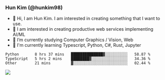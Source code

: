 ### Hun Kim (@hunkim98)

- 👋 Hi, I am Hun Kim. I am interested in creating something that I want to use. 
- 🤔 I am interested in creating productive web services implementing AI/ML
- 🔭 I’m currently studying Computer Graphics / Vision, Web 
- 🌱 I'm currently learning Typescript, Python, C#, Rust, Jupyter

<!--START_SECTION:waka-->

```text
Python       8 hrs 37 mins   ██████████████▓░░░░░░░░░░   58.87 %
TypeScript   5 hrs 2 mins    ████████▓░░░░░░░░░░░░░░░░   34.36 %
Other        21 mins         ▓░░░░░░░░░░░░░░░░░░░░░░░░   02.44 %
```

<!--END_SECTION:waka-->

<!-- <div align='center'> -->
  <img align="center" src="https://github-readme-stats.vercel.app/api?username=hunkim98&theme=dark&show_icons=true"/>
<!-- </div> -->
<!--
**hunkim98/hunkim98** is a ✨ _special_ ✨ repository because its `README.md` (this file) appears on your GitHub profile.

Here are some ideas to get you started:

- 🔭 I’m currently working on ...
- 🌱 I’m currently learning ...
- 👯 I’m looking to collaborate on ...
- 🤔 I’m looking for help with ...
- 💬 Ask me about ...
- 📫 How to reach me: ...
- 😄 Pronouns: ...
- ⚡ Fun fact: ...
-->
